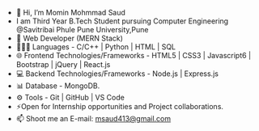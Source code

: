 - 👋 Hi, I’m Momin Mohmmad Saud
-  I am Third Year B.Tech Student pursuing Computer Engineering @Savitribai Phule Pune University,Pune
-  🔭 Web Developer (MERN Stack)
-  🧑🏻‍💻 Languages - C/C++ | Python | HTML | SQL
- 🌐 Frontend Technologies/Frameworks - HTML5 | CSS3 | Javascript6 | Bootstrap | jQuery | React.js
- 💻 Backend Technologies/Frameworks - Node.js | Express.js
- 📊 Database - MongoDB.
- ⚙️ Tools - Git | GitHub | VS Code
- ⚡Open for Internship opportunities and Project collaborations.
- 📫 Shoot me an E-mail: msaud413@gmail.com

